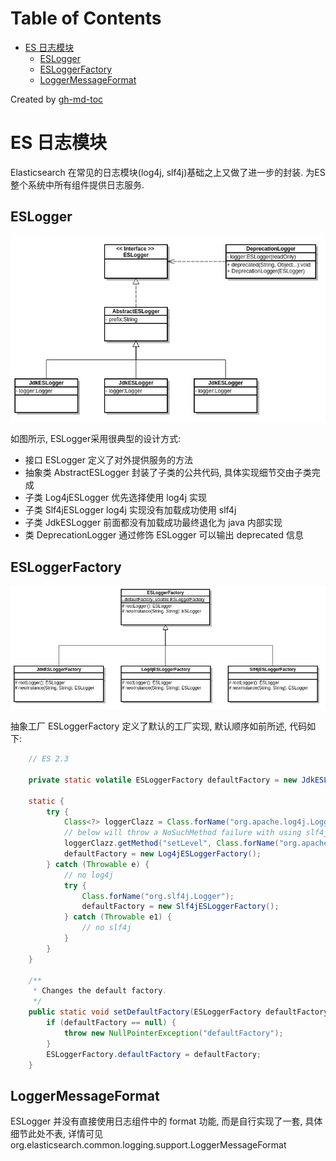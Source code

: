 Table of Contents
=================

   * [ES 日志模块](#es-日志模块)
      * [ESLogger](#eslogger)
      * [ESLoggerFactory](#esloggerfactory)
      * [LoggerMessageFormat](#loggermessageformat)

Created by [gh-md-toc](https://github.com/ekalinin/github-markdown-toc)

# ES 日志模块

Elasticsearch 在常见的日志模块(log4j, slf4j)基础之上又做了进一步的封装. 为ES整个系统中所有组件提供日志服务.

## ESLogger

![ESLogger 类图](../img/elasticsearch/02-logging/esLogger_cd.jpg)

如图所示, ESLogger采用很典型的设计方式:

+ 接口 ESLogger 定义了对外提供服务的方法
+ 抽象类 AbstractESLogger 封装了子类的公共代码, 具体实现细节交由子类完成
+ 子类 Log4jESLogger 优先选择使用 log4j 实现
+ 子类 Slf4jESLogger log4j 实现没有加载成功使用 slf4j 
+ 子类 JdkESLogger 前面都没有加载成功最终退化为 java 内部实现
+ 类 DeprecationLogger 通过修饰 ESLogger 可以输出 deprecated 信息

## ESLoggerFactory

![ESLoggerFactory 类图](../img/elasticsearch/02-logging/esLoggerFactory_cd.jpg)

抽象工厂 ESLoggerFactory 定义了默认的工厂实现, 默认顺序如前所述, 代码如下:

``` java
	// ES 2.3
	
    private static volatile ESLoggerFactory defaultFactory = new JdkESLoggerFactory();

    static {
        try {
            Class<?> loggerClazz = Class.forName("org.apache.log4j.Logger");
            // below will throw a NoSuchMethod failure with using slf4j log4j bridge
            loggerClazz.getMethod("setLevel", Class.forName("org.apache.log4j.Level"));
            defaultFactory = new Log4jESLoggerFactory();
        } catch (Throwable e) {
            // no log4j
            try {
                Class.forName("org.slf4j.Logger");
                defaultFactory = new Slf4jESLoggerFactory();
            } catch (Throwable e1) {
                // no slf4j
            }
        }
    }

    /**
     * Changes the default factory.
     */
    public static void setDefaultFactory(ESLoggerFactory defaultFactory) {
        if (defaultFactory == null) {
            throw new NullPointerException("defaultFactory");
        }
        ESLoggerFactory.defaultFactory = defaultFactory;
    }
```

## LoggerMessageFormat

ESLogger 并没有直接使用日志组件中的 format 功能, 而是自行实现了一套, 具体细节此处不表, 详情可见 org.elasticsearch.common.logging.support.LoggerMessageFormat